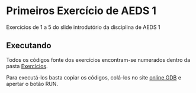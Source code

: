 # Primeiros Exercício de AEDS 1

Exercícios de 1 a 5 do slide introdutório da disciplina de AEDS 1

## Executando

Todos os códigos fonte dos exercícios encontram-se numerados dentro da pasta [Exercícios](/Exercícios/).

Para executá-los basta copiar os códigos, colá-los no site [online GDB](https://onlinegdb.com) e apertar o botão RUN.